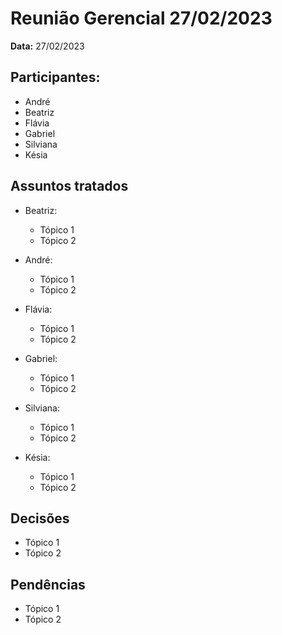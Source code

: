 # Reunião Gerencial 27/02/2023

**Data:** 27/02/2023

## Participantes:
      
- André
- Beatriz
- Flávia
- Gabriel
- Silviana 
- Késia

## Assuntos tratados

- Beatriz:
	- Tópico 1
	- Tópico 2

- André:
	- Tópico 1
	- Tópico 2

- Flávia:
	- Tópico 1
	- Tópico 2

- Gabriel:
	- Tópico 1
	- Tópico 2

- Silviana:
	- Tópico 1
	- Tópico 2

- Késia:
	- Tópico 1
	- Tópico 2

## Decisões

- Tópico 1
- Tópico 2

## Pendências

- Tópico 1
- Tópico 2